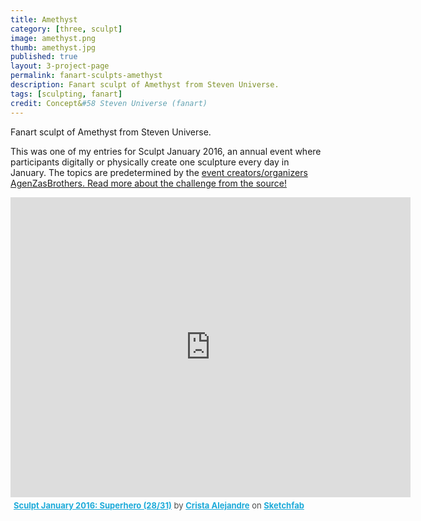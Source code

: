 ```yaml
---
title: Amethyst
category: [three, sculpt]
image: amethyst.png
thumb: amethyst.jpg
published: true
layout: 3-project-page
permalink: fanart-sculpts-amethyst
description: Fanart sculpt of Amethyst from Steven Universe.
tags: [sculpting, fanart]
credit: Concept&#58 Steven Universe (fanart)
---
```

Fanart sculpt of Amethyst from Steven Universe.

This was one of my entries for Sculpt January 2016, an annual event where participants digitally or physically create one sculpture every day in January. The topics are predetermined by the [event creators/organizers AgenZasBrothers. Read more about the challenge from the source!](https://agenzasbrothers.com/en/sculptjanuary-2016/) 

<iframe width="640" height="480" src="https://sketchfab.com/models/b0c3ebca220d4595af72ff36073d331b/embed" frameborder="0" allowfullscreen mozallowfullscreen="true" webkitallowfullscreen="true" onmousewheel=""></iframe><p style="font-size: 13px; font-weight: normal; margin: 5px; color: #4A4A4A;">
    <a href="https://sketchfab.com/models/b0c3ebca220d4595af72ff36073d331b?utm_medium=embed&utm_source=website&utm_campain=share-popup" target="_blank" style="font-weight: bold; color: #1CAAD9;">Sculpt January 2016: Superhero (28/31)</a>
    by <a href="https://sketchfab.com/hicrista?utm_medium=embed&utm_source=website&utm_campain=share-popup" target="_blank" style="font-weight: bold; color: #1CAAD9;">Crista Alejandre</a>
    on <a href="https://sketchfab.com?utm_medium=embed&utm_source=website&utm_campain=share-popup" target="_blank" style="font-weight: bold; color: #1CAAD9;">Sketchfab</a>
</p>
